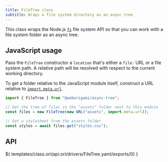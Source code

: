 ```yaml
---
title: FileTree class
subtitle: Wraps a file system directory as an async tree
---
```


This class wraps the Node.js [`fs`](https://nodejs.org/api/fs.html) file system API so that you can work with a file system folder as an async tree.

## JavaScript usage

Pass the `FileTree` constructor a `location` that's either a `file:` URL or a file system path. A relative path will be resolved with respect to the current working directory.

To get a folder relative to the JavaScript module itself, construct a URL relative to [`import.meta.url`](https://developer.mozilla.org/en-US/docs/Web/JavaScript/Reference/Operators/import.meta).

```js
import { FileTree } from "@weborigami/async-tree";

// Get the tree of files in the "assets" folder next to this module
const files = new FileTree(new URL("assets", import.meta.url));

// Get a stylesheet from the assets folder
const styles = await files.get("styles.css");
```

## API

${ templates/class.ori(api.ori/drivers/FileTree.yaml/exports/0) }
